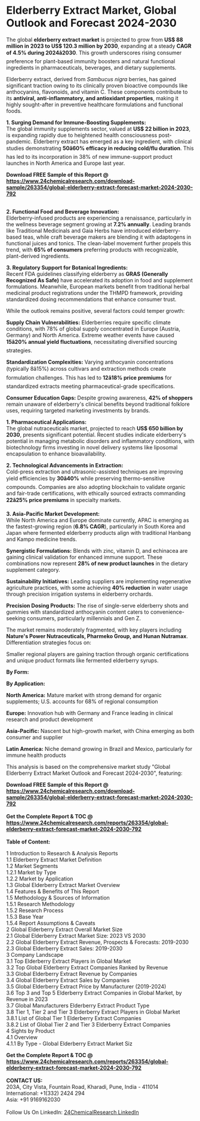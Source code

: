 <h1>Elderberry Extract Market, Global Outlook and Forecast 2024-2030</h1><p>The global <strong>elderberry extract market</strong> is projected to grow from <strong>US$ 88 million in 2023 to US$ 120.3 million by 2030</strong>, expanding at a steady <strong>CAGR of 4.5% during 2024â2030</strong>. This growth underscores rising consumer preference for plant-based immunity boosters and natural functional ingredients in pharmaceuticals, beverages, and dietary supplements.</p><p>Elderberry extract, derived from <em>Sambucus nigra</em> berries, has gained significant traction owing to its clinically proven bioactive compounds like anthocyanins, flavonoids, and vitamin C. These components contribute to its <strong>antiviral, anti-inflammatory, and antioxidant properties</strong>, making it highly sought-after in preventive healthcare formulations and functional foods.</p><p><strong>1. Surging Demand for Immune-Boosting Supplements:</strong><br>
The global immunity supplements sector, valued at <strong>US$ 22 billion in 2023</strong>, is expanding rapidly due to heightened health consciousness post-pandemic. Elderberry extract has emerged as a key ingredient, with clinical studies demonstrating <strong>50â60% efficacy in reducing cold/flu duration</strong>. This has led to its incorporation in 38% of new immune-support product launches in North America and Europe last year.</p><div><b>Download FREE Sample of this Report @ 
            <a href="https://www.24chemicalresearch.com/download-sample/263354/global-elderberry-extract-forecast-market-2024-2030-792">
            https://www.24chemicalresearch.com/download-sample/263354/global-elderberry-extract-forecast-market-2024-2030-792</a></b></div><br><p><strong>2. Functional Food and Beverage Innovation:</strong><br>
Elderberry-infused products are experiencing a renaissance, particularly in the wellness beverage segment growing at <strong>7.2% annually</strong>. Leading brands like Traditional Medicinals and Gaia Herbs have introduced elderberry-based teas, while craft beverage makers are blending it with adaptogens in functional juices and tonics. The clean-label movement further propels this trend, with <strong>65% of consumers</strong> preferring products with recognizable, plant-derived ingredients.</p><p><strong>3. Regulatory Support for Botanical Ingredients:</strong><br>
Recent FDA guidelines classifying elderberry as <strong>GRAS (Generally Recognized As Safe)</strong> have accelerated its adoption in food and supplement formulations. Meanwhile, European markets benefit from traditional herbal medicinal product registrations under the THMPD framework, providing standardized dosing recommendations that enhance consumer trust.</p><p>While the outlook remains positive, several factors could temper growth:</p><p><strong>Supply Chain Vulnerabilities:</strong> Elderberries require specific climate conditions, with 78% of global supply concentrated in Europe (Austria, Germany) and North America. Extreme weather events have caused <strong>15â20% annual yield fluctuations</strong>, necessitating diversified sourcing strategies.</p><p><strong>Standardization Complexities:</strong> Varying anthocyanin concentrations (typically 8â15%) across cultivars and extraction methods create formulation challenges. This has led to <strong>12â18% price premiums</strong> for standardized extracts meeting pharmaceutical-grade specifications.</p><p><strong>Consumer Education Gaps:</strong> Despite growing awareness, <strong>42% of shoppers</strong> remain unaware of elderberry's clinical benefits beyond traditional folklore uses, requiring targeted marketing investments by brands.</p><p><strong>1. Pharmaceutical Applications:</strong><br>
The global nutraceuticals market, projected to reach <strong>US$ 650 billion by 2030</strong>, presents significant potential. Recent studies indicate elderberry's potential in managing metabolic disorders and inflammatory conditions, with biotechnology firms investing in novel delivery systems like liposomal encapsulation to enhance bioavailability.</p><p><strong>2. Technological Advancements in Extraction:</strong><br>
Cold-press extraction and ultrasonic-assisted techniques are improving yield efficiencies by <strong>30â40%</strong> while preserving thermo-sensitive compounds. Companies are also adopting blockchain to validate organic and fair-trade certifications, with ethically sourced extracts commanding <strong>22â25% price premiums</strong> in specialty markets.</p><p><strong>3. Asia-Pacific Market Development:</strong><br>
While North America and Europe dominate currently, APAC is emerging as the fastest-growing region (<strong>6.8% CAGR</strong>), particularly in South Korea and Japan where fermented elderberry products align with traditional Hanbang and Kampo medicine trends.</p><p><strong>Synergistic Formulations:</strong> Blends with zinc, vitamin D, and echinacea are gaining clinical validation for enhanced immune support. These combinations now represent <strong>28% of new product launches</strong> in the dietary supplement category.</p><p><strong>Sustainability Initiatives:</strong> Leading suppliers are implementing regenerative agriculture practices, with some achieving <strong>40% reduction</strong> in water usage through precision irrigation systems in elderberry orchards.</p><p><strong>Precision Dosing Products:</strong> The rise of single-serve elderberry shots and gummies with standardized anthocyanin content caters to convenience-seeking consumers, particularly millennials and Gen Z.</p><p>The market remains moderately fragmented, with key players including <strong>Nature's Power Nutraceuticals, Pharmeko Group, and Hunan Nutramax</strong>. Differentiation strategies focus on:</p><p>Smaller regional players are gaining traction through organic certifications and unique product formats like fermented elderberry syrups.</p><p><strong>By Form:</strong></p><p><strong>By Application:</strong></p><p><strong>North America:</strong> Mature market with strong demand for organic supplements; U.S. accounts for 68% of regional consumption</p><p><strong>Europe:</strong> Innovation hub with Germany and France leading in clinical research and product development</p><p><strong>Asia-Pacific:</strong> Nascent but high-growth market, with China emerging as both consumer and supplier</p><p><strong>Latin America:</strong> Niche demand growing in Brazil and Mexico, particularly for immune health products</p><p>This analysis is based on the comprehensive market study "Global Elderberry Extract Market Outlook and Forecast 2024-2030", featuring:</p><div><b>Download FREE Sample of this Report @ 
            <a href="https://www.24chemicalresearch.com/download-sample/263354/global-elderberry-extract-forecast-market-2024-2030-792">
            https://www.24chemicalresearch.com/download-sample/263354/global-elderberry-extract-forecast-market-2024-2030-792</a></b></div><br><div><b>Get the Complete Report & TOC @ 
            <a href="https://www.24chemicalresearch.com/reports/263354/global-elderberry-extract-forecast-market-2024-2030-792">
            https://www.24chemicalresearch.com/reports/263354/global-elderberry-extract-forecast-market-2024-2030-792</a></b></div><br>
            <b>Table of Content:</b><p>1 Introduction to Research & Analysis Reports<br />
    1.1 Elderberry Extract Market Definition<br />
    1.2 Market Segments<br />
        1.2.1 Market by Type<br />
        1.2.2 Market by Application<br />
    1.3 Global Elderberry Extract Market Overview<br />
    1.4 Features & Benefits of This Report<br />
    1.5 Methodology & Sources of Information<br />
        1.5.1 Research Methodology<br />
        1.5.2 Research Process<br />
        1.5.3 Base Year<br />
        1.5.4 Report Assumptions & Caveats<br />
2 Global Elderberry Extract Overall Market Size<br />
    2.1 Global Elderberry Extract Market Size: 2023 VS 2030<br />
    2.2 Global Elderberry Extract Revenue, Prospects & Forecasts: 2019-2030<br />
    2.3 Global Elderberry Extract Sales: 2019-2030<br />
3 Company Landscape<br />
    3.1 Top Elderberry Extract Players in Global Market<br />
    3.2 Top Global Elderberry Extract Companies Ranked by Revenue<br />
    3.3 Global Elderberry Extract Revenue by Companies<br />
    3.4 Global Elderberry Extract Sales by Companies<br />
    3.5 Global Elderberry Extract Price by Manufacturer (2019-2024)<br />
    3.6 Top 3 and Top 5 Elderberry Extract Companies in Global Market, by Revenue in 2023<br />
    3.7 Global Manufacturers Elderberry Extract Product Type<br />
    3.8 Tier 1, Tier 2 and Tier 3 Elderberry Extract Players in Global Market<br />
        3.8.1 List of Global Tier 1 Elderberry Extract Companies<br />
        3.8.2 List of Global Tier 2 and Tier 3 Elderberry Extract Companies<br />
4 Sights by Product<br />
    4.1 Overview<br />
        4.1.1 By Type - Global Elderberry Extract Market Siz</p><div><b>Get the Complete Report & TOC @ 
            <a href="https://www.24chemicalresearch.com/reports/263354/global-elderberry-extract-forecast-market-2024-2030-792">
            https://www.24chemicalresearch.com/reports/263354/global-elderberry-extract-forecast-market-2024-2030-792</a></b></div><br><b>CONTACT US:</b><br>
            203A, City Vista, Fountain Road, Kharadi, Pune, India - 411014<br>
            International: +1(332) 2424 294<br>
            Asia: +91 9169162030 <br><br>
            Follow Us On LinkedIn: <a href="https://www.linkedin.com/company/24chemicalresearch/">24ChemicalResearch LinkedIn</a>